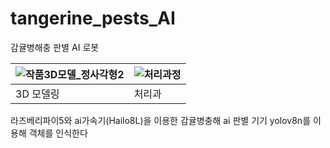 # tangerine_pests_AI
감귤병해충 판별 AI 로봇


![작품3D모델_정사각형2](https://github.com/user-attachments/assets/561bceac-5aa4-4ca8-92ed-3836c5d8cd89) | ![처리과정](https://github.com/user-attachments/assets/4103ab83-3d87-4683-a295-9508ccc65937)
---|---|
3D 모델링 | 처리과

라즈베리파이5와 ai가속기(Hailo8L)을 이용한 감귤병충해 ai 판별 기기
yolov8n를 이용해 객체를 인식한다

